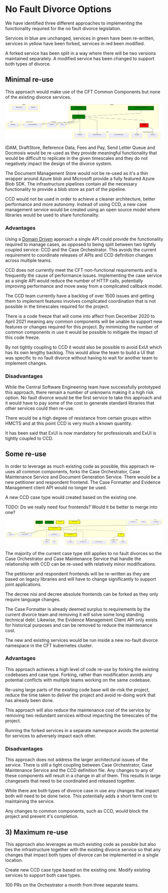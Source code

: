 # No Fault Divorce Options

We have identified three different approaches to implementing the functionality required for the no fault divorce legislation.

Services in blue are unchanged, services in green have been re-written, services in yellow have been forked, services in red been modified.

A forked service has been split in a way where there will be two versions maintained separately. A modified service has been changed to support both types of divorce.

## Minimal re-use

This approach would make use of the CFT Common Components but none of the existing divorce services.

![mimimal overview](/image/minimal-re-use-overview.mmd.png)

IDAM, DraftStore, Reference Data, Fees and Pay, Send Letter Queue and Docmosis would be re-used as they provide meaningful functionality that would be difficult to replicate in the given timescales and they do not negatively impact the design of the divorce system.

The Document Management Store would not be re-used as it's a thin wrapper around Azure blob and Microsoft provide a fully featured Azure Blob SDK. The infrastructure pipelines contain all the necessary functionality to provide a blob store as part of the pipeline.

CCD would not be used in order to achieve a cleaner architecture, better performance and more autonomy. Instead of using CCD, a new case management service would be created using an open source model where libraries would be used to share functionality.

### Advantages

Using a [Domain Driven](https://en.wikipedia.org/wiki/Domain-driven_design) approach a single API could provide the functionality required to manage cases, as opposed to being split between two tightly coupled service: CCD and the Case Orchestrator. This avoids the current requirement to coordinate releases of APIs and CCD definition changes across multiple teams.

CCD does not currently meet the CFT non-functional requirements and is frequently the cause of performance issues. Implementing the case service as a single API would reduce the number of HTTP calls, potentially improving performance and move away from a complicated callback model.

The CCD team currently have a backlog of over 1500 issues and getting them to implement features involves complicated coordination that is not possible in the timescales required for the project.

There is a code freeze that will come into affect from December 2020 to April 2021 meaning any common components will be unable to support new features or changes required for this project. By minimizing the number of common components in use it would be possible to mitigate the impact of this code freeze.

By not tightly coupling to CCD it would also be possible to avoid ExUI which has its own lengthy backlog. This would allow the team to build a UI that was specific to no fault divorce without having to wait for another team to implement changes.

### Disadvantages

While the Central Software Engineering team have successfully prototyped this approach, there remain a number of unknowns making it a high risk option. No fault divorce would be the first service to take this approach and it would have to pay some of the cost to generate standard libraries that other services could then re-use.

There would be a high degree of resistance from certain groups within HMCTS and at this point CCD is very much a known quantity.

It has been said that ExUI is now mandatory for professionals and ExUI is tightly coupled to CCD.

## Some re-use

In order to leverage as much existing code as possible, this approach re-uses all common components, forks the Case Orchestrator, Case Maintenance Service and Document Generation Service. There would be a new petitioner and respondent frontend. The Case Formatter and Evidence Management client API would no longer be used.  

A new CCD case type would created based on the existing one.

TODO: Do we really need four frontends? Would it be better to merge into one?

![some re-use overview](/image/some-re-use-overview.mmd.png)

The majority of the current case type still applies to no fault divorces so the Case Orchestrator and Case Maintenance Service that handle the relationship with CCD can be re-used with relatively minor modifications.

The petitioner and respondent frontends will be re-written as they are based on legacy libraries and will have to change significantly to support joint applications.

The decree nisi and decree absolute frontends can be forked as they only require language changes.

The Case Formatter is already deemed surplus to requirements by the current divorce team and removing it will solve some long standing technical debt. Likewise, the Evidence Management Client API only exists for historical purposes and can be removed to reduce the maintenance cost.  

The new and existing services would be run inside a new no-fault divorce namespace in the CFT kubernetes cluster.

### Advantages

This approach achieves a high level of code re-use by forking the existing codebases and case type. Forking, rather than modification avoids any potential conflicts with multiple teams working on the same codebase.

Re-using large parts of the existing code base will de-risk the project, reduce the time taken to deliver the project and avoid re-doing work that has already been done.

This approach will also reduce the maintenance cost of the service by removing two redundant services without impacting the timescales of the project.

Running the forked services in a separate namespace avoids the potential for services to adversely impact each other.

### Disadvantages

This approach does not address the larger architectural issues of the service. There is still a tight coupling between Case Orchestrator, Case Maintenance Service and the CCD definition file. Any changes to any of these components will result in a change in all of them. This results in large changesets that need to be coordinated and released together.

While there are both types of divorce case in use any changes that impact both will need to be done twice. This potentially adds a short term cost to maintaining the service.

Any changes to common components, such as CCD, would block the project and prevent it's completion.

## 3) Maximum re-use

This approach also leverages as much existing code as possible but also ties the infrastructure together with the existing divorce service so that any changes that impact both types of divorce can be implemented in a single location.

Create new CCD case type based on the existing one. Modify existing services to support both case types.

100 PRs on the Orchestrator a month from three separate teams.
